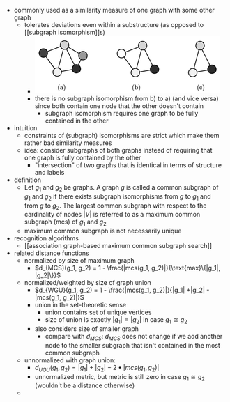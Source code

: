 - commonly used as a similarity measure of one graph with some other graph
	- tolerates deviations even within a substructure (as opposed to [[subgraph isomorphism]]s)
		- ![subgraph-maximum-example.png](../assets/subgraph-maximum-example_1740731791930_0.png)
		- there is no subgraph isomorphism from b) to a) (and vice versa) since both contain one node that the other doesn't contain
			- subgraph isomorphism requires one graph to be fully contained in the other
- intuition
	- constraints of (subgraph) isomorphisms are strict which make them rather bad similarity measures
	- idea: consider subgraphs of both graphs instead of requiring that one graph is fully contained by the other
		- "intersection" of two graphs that is identical in terms of structure and labels
- definition
	- Let $g_1$ and $g_2$ be graphs. A graph $g$ is called a common subgraph of $g_1$ and $g_2$ if there exists subgraph isomorphisms from $g$ to $g_1$ and from $g$ to $g_2$. The largest common subgraph with respect to the cardinality of nodes $|V|$ is referred to as a maximum common subgraph (mcs) of $g_1$ and $g_2$
	- maximum common subgraph is not necessarily unique
- recognition algorithms
	- [[association graph-based maximum common subgraph search]]
- related distance functions
	- normalized by size of maximum graph
		- $d_{MCS}(g_1, g_2) = 1 - \frac{|mcs(g_1, g_2)|}{\text{max}\{|g_1|, |g_2|\}}$
	- normalized/weighted by size of graph union
		- $d_{WGU}(g_1, g_2) = 1 - \frac{|mcs(g_1, g_2)|}{|g_1| +|g_2| - |mcs(g_1, g_2)|}$
		- union in the set-theoretic sense
			- union contains set of unique vertices
			- size of union is exactly $|g_1| = |g_2|$ in case $g_1 \cong g_2$
		- also considers size of smaller graph
			- compare with $d_{MCS}$: $d_{MCS}$ does not change if we add another node to the smaller subgraph that isn't contained in the most common subgraph
	- unnormalized with graph union:
		- $d_{UGU}(g_1, g_2) = |g_1| + |g_2| - 2 \bullet |mcs(g_1, g_2)|$
		- unnormalized metric, but metric is still zero in case $g_1 \cong g_2$ (wouldn't be a distance otherwise)
	-